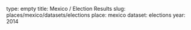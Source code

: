 type: empty
title: Mexico / Election Results
slug: places/mexico/datasets/elections
place: mexico
dataset: elections
year: 2014
